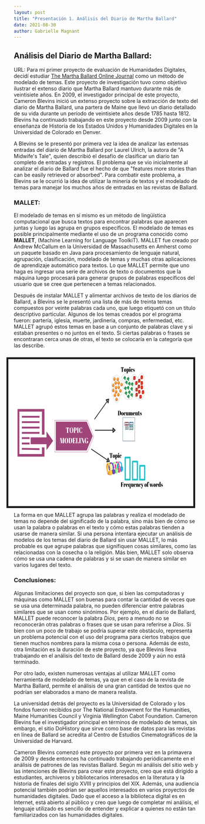 ```yaml
---
layout: post
title: "Presentación 1. Análisis del Diario de Martha Ballard"
date: 2021-08-30
author: Gabrielle Magnant
---
```

## Análisis del Diario de Martha Ballard:
URL: 
Para mi primer proyecto de evaluación de Humanidades Digitales, decidí estudiar [The Martha Ballard Online Journal](https://www.cameronblevins.org/posts/topic-modeling-martha-ballards-diary/) como un método de modelado de temas. Este proyecto de investigación tuvo como objetivo ilustrar el extenso diario que Martha Ballard mantuvo durante más de veintisiete años. En 2009, el investigador principal de este proyecto, Cameron Blevins inició un extenso proyecto sobre la extracción de texto del diario de Martha Ballard, una partera de Maine que llevó un diario detallado de su vida durante un período de veintisiete años desde 1785 hasta 1812. Blevins ha continuado trabajando en este proyecto desde 2009 junto con la enseñanza de Historia de los Estados Unidos y Humanidades Digitales en la Universidad de Colorado en Denver.

A Blevins se le presentó por primera vez la idea de analizar las extensas entradas del diario de Martha Ballard por Laurel Ulrich, la autora de "A Midwife's Tale", quien describió el desafío de clasificar un diario tan completo de entradas y registros. El problema que se vio inicialmente al analizar el diario de Ballard fue el hecho de que "features more stories than can be easily retrieved or absorbed". Para combatir este problema, a Blevins se le ocurrió la idea de utilizar la minería de textos y el modelado de temas para manejar los muchos años de entradas en las revistas de Ballard.

### MALLET:
El modelado de temas en sí mismo es un método de lingüística computacional que busca textos para encontrar palabras que aparecen juntas y luego las agrupa en grupos específicos. El modelado de temas es posible principalmente mediante el uso de un programa conocido como **MALLET**, (Machine Learning for Language ToolkiT). MALLET fue creado por Andrew McCallum en la Universidad de Massachusetts en Amherst como un paquete basado en Java para procesamiento de lenguaje natural, agrupación, clasificación, modelado de temas y muchas otras aplicaciones de aprendizaje automático para textos. Lo que MALLET permite que uno haga es ingresar una serie de archivos de texto o documentos que la máquina luego procesará para generar grupos de palabras específicos del usuario que se cree que pertenecen a temas relacionados.

Después de instalar MALLET y alimentar archivos de texto de los diarios de Ballard, a Blevins se le presentó una lista de más de treinta temas compuestos por veinte palabras cada uno, que luego etiquetó con un título descriptivo particular. Algunos de los temas creados por el programa fueron: partería, iglesia, muerte, jardinería, compras, enfermedad, etc. MALLET agrupó estos temas en base a un conjunto de palabras clave y si estaban presentes o no juntos en el texto. Si ciertas palabras o frases se encontraran cerca unas de otras, el texto se colocaría en la categoría que las describe.

  
<img src="/assets/images/mallet.png" height="400" width="510" align="right" border="5px solid #000000" style="margin:10px;"> 



La forma en que MALLET agrupa las palabras y realiza el modelado de temas no depende del significado de la palabra, sino más bien de cómo se usan la palabra o palabras en el texto y cómo estas palabras tienden a usarse de manera similar. Si una persona intentara ejecutar un análisis de modelos de los temas del diario de Ballard sin usar MALLET, lo más probable es que agrupe palabras que signifiquen cosas similares, como las relacionadas con la cosecha o la religión. Más bien, MALLET solo observa cómo se usa una cadena de palabras y si se usan de manera similar en varios lugares del texto.


### Conclusiones:
Algunas limitaciones del proyecto son que, si bien las computadoras y máquinas como MALLET son buenas para contar la cantidad de veces que se usa una determinada palabra, no pueden diferenciar entre palabras similares que se usan como sinónimos. Por ejemplo, en el diario de Ballard, MALLET puede reconocer la palabra  <i>Dios</i>, pero a menudo no se reconocerán otras palabras o frases que se usan para referirse a <i>Dios</i>. Si bien con un poco de trabajo se podría superar este obstáculo, representa un problema potencial con el uso del programa para ciertos trabajos que tienen muchos nombres para la misma cosa o persona. Además de esto, otra limitación es la duración de este proyecto, ya que Blevins lleva trabajando en el análisis del texto de Ballard desde 2009 y aún no está terminado.

Por otro lado, existen numerosas ventajas al utilizar MALLET como herramienta de modelado de temas, ya que en el caso de la revista de Martha Ballard, permite el análisis de una gran cantidad de textos que no podrían ser elaborados a mano de manera realista.

La universidad detrás del proyecto es la Universidad de Colorado y los fondos fueron recibidos por The National Endowment for the Humanities, Maine Humanities Council y Virginia Wellington Cabot Foundation. Cameron Blevins fue el investigador principal en términos de modelado de temas, sin embargo, el sitio DoHistory que sirve como base de datos para las revistas en línea de Ballard se acredita al Centro de Estudios Cinematográficos de la Universidad de Harvard.

Cameron Blevins comenzó este proyecto por primera vez en la primavera de 2009 y desde entonces ha continuado trabajando periódicamente en el análisis de patrones de las revistas Ballard. Según mi análisis del sitio web y las intenciones de Blevins para crear este proyecto, creo que está dirigido a estudiantes, archiveros y bibliotecarios interesados en la literatura y la historia de finales del siglo XVIII y principios del XIX. Además, una audiencia potencial también podrían ser aquellos interesados en varios proyectos de humanidades digitales. Dado que el acceso a la biblioteca digital es en Internet, está abierto al público y creo que luego de completar mi análisis, el lenguaje utilizado es sencillo de entender y explicar a quienes no están tan familiarizados con las humanidades digitales.

